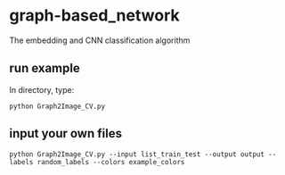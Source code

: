 # graph-based_network
The embedding and CNN classification algorithm

## run example
In directory, type:
```
python Graph2Image_CV.py
```

## input your own files
```
python Graph2Image_CV.py --input list_train_test --output output --labels random_labels --colors example_colors
```
